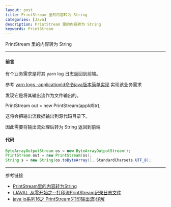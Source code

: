 ```yaml
---
layout: post
title: PrintStream 里的内容转为 String
categories: [Java]
description: PrintStream 里的内容转为 String
keywords: PrintStream
---
```


PrintStream 里的内容转为 String

---

#### 前言

有个业务需求是将其 yarn log 日志返回到前端。

参考 [yarn logs -applicationId命令java版本简单实现](https://www.cnblogs.com/lyy-blog/p/9635601.html) 实现该业务需求

发现它是将其输出流作为文件输出的。

PrintStream out = new PrintStream(appIdStr); 

这将会把输出流数据输出到源代码目录下。

因此需要将输出流处理后转为 String 返回到前端

#### 代码

```java
ByteArrayOutputStream os = new ByteArrayOutputStream();
PrintStream out = new PrintStream(os);
String s = new String(os.toByteArray(), StandardCharsets.UTF_8);
```

---
参考链接
* [PrintStream里的内容转为String](https://www.jianshu.com/p/83ad6eb5a905)
* [(JAVA）从零开始之--打印流PrintStream记录日志文件](https://www.cnblogs.com/fnz0/p/5423201.html)
* [java io系列16之 PrintStream(打印输出流)详解](https://www.cnblogs.com/skywang12345/p/io_16.html)

